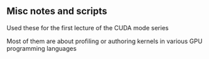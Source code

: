 ## Misc notes and scripts
Used these for the first lecture of the CUDA mode series

Most of them are about profiling or authoring kernels in various GPU programming languages


